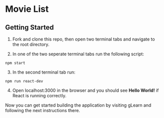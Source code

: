 # Movie List

## Getting Started

1. Fork and clone this repo, then open two terminal tabs and navigate to the root directory.

2. In one of the two seperate terminal tabs run the following script:

```
npm start
```

3. In the second terminal tab run:

```
npm run react-dev
```

4. Open localhost:3000 in the browser and you should see **Hello World!** if React is running correctly.

Now you can get started building the application by visiting gLearn and following the next instructions there.
